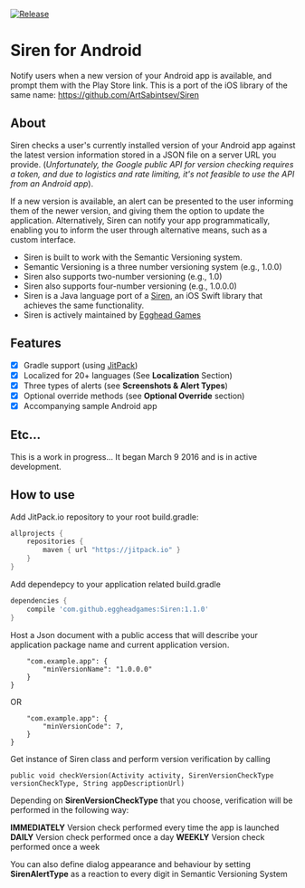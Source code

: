 [![Release](https://jitpack.io/v/eggheadgames/Siren.svg)](https://jitpack.io/#eggheadgames/Siren)

# Siren for Android

Notify users when a new version of your Android app is available, and prompt them with the Play Store link. This is a port of the iOS library of the same name: https://github.com/ArtSabintsev/Siren

## About

Siren checks a user's currently installed version of your Android app against the latest version information stored in a JSON file on a server URL you provide. (_Unfortunately, the Google public API for version checking requires a token, and due to logistics and rate limiting, it's not feasible to use the API from an Android app_).

If a new version is available, an alert can be presented to the user informing them of the newer version, and giving them the option to update the application. Alternatively, Siren can notify your app programmatically, enabling you to inform the user through alternative means, such as a custom interface.

* Siren is built to work with the Semantic Versioning system.
 * Semantic Versioning is a three number versioning system (e.g., 1.0.0)
 * Siren also supports two-number versioning (e.g., 1.0)
 * Siren also supports four-number versioning (e.g., 1.0.0.0)
* Siren is a Java language port of a [Siren](https://github.com/ArtSabintsev/Siren), an iOS Swift library that achieves the same functionality.
* Siren is actively maintained by [Egghead Games](http://eggheadgames.com)

## Features
- [x] Gradle support (using [JitPack](https://jitpack.io/))
- [x] Localized for 20+ languages (See **Localization** Section)
- [x] Three types of alerts (see **Screenshots & Alert Types**)
- [x] Optional override methods (see **Optional Override** section)
- [x] Accompanying sample Android app

## Etc...

This is a work in progress...  It began March 9 2016 and is in active development.

## How to use
Add JitPack.io repository to your root build.gradle:
```gradle
allprojects {
    repositories {
        maven { url "https://jitpack.io" }
    }
}
```

Add dependepcy to your application related build.gradle

```gradle
dependencies {
    compile 'com.github.eggheadgames:Siren:1.1.0'
}
```

Host a Json document with a public access that will describe your application package name and current application version.

```{
    "com.example.app": {
        "minVersionName": "1.0.0.0"
    }
}
```
OR
```{
    "com.example.app": {
        "minVersionCode": 7,
    }
}
```

Get instance of Siren class and perform version verification by calling
```
public void checkVersion(Activity activity, SirenVersionCheckType versionCheckType, String appDescriptionUrl)
```
Depending on **SirenVersionCheckType** that you choose, verification will be performed in the following way:

**IMMEDIATELY**     Version check performed every time the app is launched
**DAILY**           Version check performed once a day
**WEEKLY**          Version check performed once a week

You can also define dialog appearance and behaviour by setting **SirenAlertType** as a reaction to every digit in Semantic Versioning System 